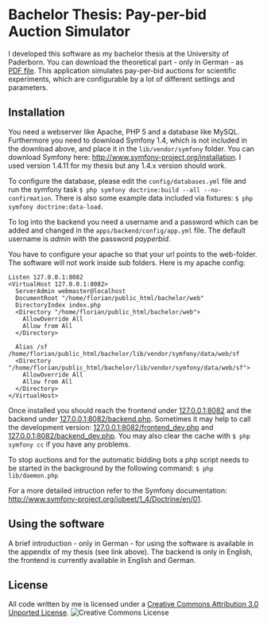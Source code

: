 # Bachelor Thesis: Pay-per-bid Auction Simulator

I developed this software as my bachelor thesis at the University of Paderborn. You can download the theoretical part  - only in German - as [PDF file](http://www.mendeley.com/profiles/florian-stallmann/ "My Mendeley profile with the download of my bachelor thesis").
This application simulates pay-per-bid auctions for scientific experiments, which are configurable by a lot of different settings and parameters.

## Installation

You need a webserver like Apache, PHP 5 and a database like MySQL. Furthermore you need to download Symfony 1.4, which is not included in the download above, and place it in the `lib/vendor/symfony` folder. You can download Symfony here: http://www.symfony-project.org/installation. I used version 1.4.11 for my thesis but any 1.4.x version should work.

To configure the database, please edit the `config/databases.yml` file and run the symfony task `$ php symfony doctrine:build --all --no-confirmation`. There is also some example data included via fixtures: `$ php symfony doctrine:data-load`.

To log into the backend you need a username and a password which can be added and changed in the `apps/backend/config/app.yml` file. The default username is *admin* with the password *payperbid*.

You have to configure your apache so that your url points to the web-folder. The software will not work inside sub folders. Here is my apache config:

    Listen 127.0.0.1:8082
    <VirtualHost 127.0.0.1:8082>
      ServerAdmin webmaster@localhost
      DocumentRoot "/home/florian/public_html/bachelor/web"
      DirectoryIndex index.php
      <Directory "/home/florian/public_html/bachelor/web">
        AllowOverride All
        Allow from All
      </Directory>
      
      Alias /sf /home/florian/public_html/bachelor/lib/vendor/symfony/data/web/sf
      <Directory "/home/florian/public_html/bachelor/lib/vendor/symfony/data/web/sf">
        AllowOverride All
        Allow from All
      </Directory>
    </VirtualHost>

Once installed you should reach the frontend under [127.0.0.1:8082](http://127.0.0.1:8082) and the backend under [127.0.0.1:8082/backend.php](http://127.0.0.1:8082/backend.php). Sometimes it may help to call the development version: [127.0.0.1:8082/frontend_dev.php](http://127.0.0.1:8082/frontend_dev.php) and [127.0.0.1:8082/backend_dev.php](http://127.0.0.1:8082/backend_dev.php). You may also clear the cache with `$ php symfony cc` if you have any problems.

To stop auctions and for the automatic bidding bots a php script needs to be started in the background by the following command: `$ php lib/daemon.php`

For a more detailed intruction refer to the Symfony documentation: http://www.symfony-project.org/jobeet/1_4/Doctrine/en/01.

## Using the software

A brief introduction - only in German - for using the software is available in the appendix of my thesis (see link above). The backend is only in English, the frontend is currently available in English and German.

## License

All code written by me is licensed under a [Creative Commons Attribution 3.0 Unported License](http://creativecommons.org/licenses/by/3.0/).
![Creative Commons License](http://i.creativecommons.org/l/by/3.0/88x31.png)

